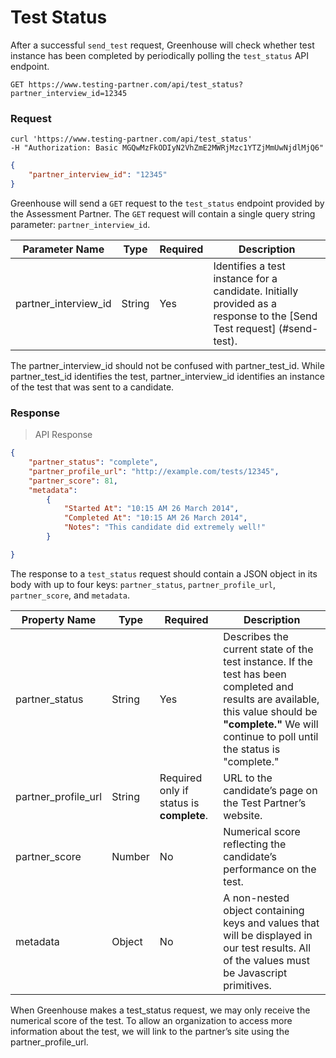 # Test Status

After a successful `send_test` request, Greenhouse will check whether test instance has been completed by periodically polling the `test_status` API endpoint. 

`GET https://www.testing-partner.com/api/test_status?partner_interview_id=12345`

### Request

```shell
curl 'https://www.testing-partner.com/api/test_status'
-H "Authorization: Basic MGQwMzFkODIyN2VhZmE2MWRjMzc1YTZjMmUwNjdlMjQ6"
```
```json
{
	"partner_interview_id": "12345"
}
```

 Greenhouse will send a `GET` request to the `test_status` endpoint provided by the Assessment Partner. The `GET` request will contain a single query string parameter: `partner_interview_id`.

Parameter Name | Type | Required | Description
-------------- | -------------- | -------------- | --------------
partner_interview_id | String | Yes | Identifies a test instance for a candidate. Initially provided as a response to the [Send Test request] (#send-test). 

<aside class="notice">
The partner_interview_id should not be confused with partner_test_id. While partner_test_id identifies the test, partner_interview_id identifies an instance of the test that was sent to a candidate.
</aside>


### Response

> API Response

```json
{
	"partner_status": "complete",
	"partner_profile_url": "http://example.com/tests/12345",
	"partner_score": 81,
	"metadata":
		{
			"Started At": "10:15 AM 26 March 2014",
			"Completed At": "10:15 AM 26 March 2014",
			"Notes": "This candidate did extremely well!"
		}

}
```

The response to a `test_status` request should contain a JSON object in its body with up to four keys: 
`partner_status`, `partner_profile_url`, `partner_score`, and `metadata`.

Property Name | Type | Required | Description
-------------- | -------------- | -------------- | --------------
partner_status | String | Yes | Describes the current state of the test instance. If the test has been completed and results are available, this value should be **"complete."** We will continue to poll until the status is "complete."
partner_profile_url| String | Required only if status is **complete**. | URL to the candidate’s page on the Test Partner’s website. 
partner_score | Number | No | Numerical score reflecting the candidate’s performance on the test.
metadata | Object | No | A non-nested object containing keys and values that will be displayed in our test results. All of the values must be Javascript primitives.

<aside class="notice">
When Greenhouse makes a test_status request, we may only receive the numerical score of the test. To allow an organization to access more information about the test, we will link to the partner’s site using the partner_profile_url. 
</aside>